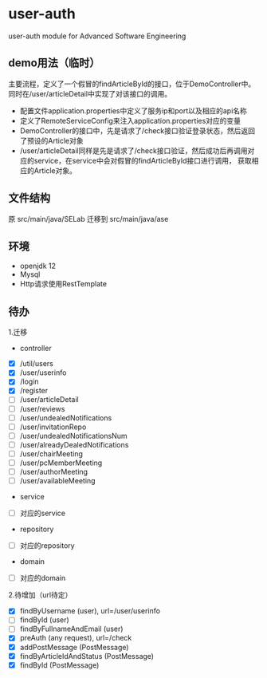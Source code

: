 # user-auth
user-auth module for Advanced Software Engineering

## demo用法（临时）
主要流程，定义了一个假冒的findArticleById的接口，位于DemoController中。同时在/user/articleDetail中实现了对该接口的调用。
- 配置文件application.properties中定义了服务ip和port以及相应的api名称
- 定义了RemoteServiceConfig来注入application.properties对应的变量
- DemoController的接口中，先是请求了/check接口验证登录状态，然后返回了预设的Article对象
- /user/articleDetail同样是先是请求了/check接口验证，然后成功后再调用对应的service，在service中会对假冒的findArticleById接口进行调用，
获取相应的Article对象。
 
## 文件结构
原 src/main/java/SELab 迁移到 src/main/java/ase

## 环境
- openjdk 12
- Mysql
- Http请求使用RestTemplate

## 待办
1.迁移
- controller
- [x] /util/users
- [x] /user/userinfo
- [x] /login
- [x] /register
- [ ] /user/articleDetail
- [ ] /user/reviews
- [ ] /user/undealedNotifications
- [ ] /user/invitationRepo
- [ ] /user/undealedNotificationsNum
- [ ] /user/alreadyDealedNotifications
- [ ] /user/chairMeeting
- [ ] /user/pcMemberMeeting
- [ ] /user/authorMeeting
- [ ] /user/availableMeeting
- service
- [ ] 对应的service
- repository
- [ ] 对应的repository
- domain 
- [ ] 对应的domain

2.待增加（url待定）
- [x] findByUsername (user), url=/user/userinfo
- [ ] findById (user)
- [ ] findByFullnameAndEmail (user)
- [x] preAuth (any request), url=/check
- [x] addPostMessage (PostMessage)
- [x] findByArticleIdAndStatus (PostMessage)
- [x] findById (PostMessage)
